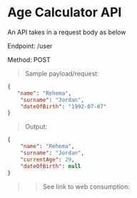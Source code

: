 # Age Calculator API
An API takes in a request body as below

Endpoint: /user

Method: POST

>Sample payload/request:
```JSON
{
   "name": "Rehema",
    "surname": "Jordan",
    "dateOfBirth": "1992-07-07"
}
```

>Output:
```JSON
{
    "name": "Rehema",
    "surname": "Jordan",
    "currentAge": 29,
    "dateOfBirth": null
}
```
>>See link to web consumption: 
